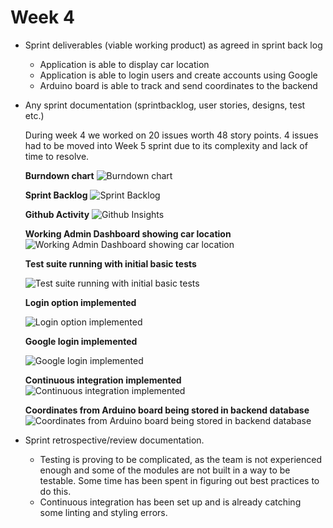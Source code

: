 # Week 4

- Sprint deliverables (viable working product) as agreed in sprint back log

  - Application is able to display car location
  - Application is able to login users and create accounts using Google
  - Arduino board is able to track and send coordinates to the backend

- Any sprint documentation (sprintbacklog, user stories, designs, test etc.)

  During week 4 we worked on 20 issues worth 48 story points. 4 issues had to be moved into Week 5 sprint due to its complexity and lack of time to resolve.

  **Burndown chart**
  ![Burndown chart](../assets/img/week4-burndown.png)

  **Sprint Backlog**
  ![Sprint Backlog](../assets/img/week4-backlog.png)

  **Github Activity**
  ![Github Insights](../assets/img/week4-to-1-github-activity.png)

  **Working Admin Dashboard showing car location**
  ![Working Admin Dashboard showing car location](../assets/img/week4-admin-dashboard.png)

  **Test suite running with initial basic tests**

  ![Test suite running with initial basic tests](../assets/img/week4-admin-tests.png)

  **Login option implemented**

  ![Login option implemented](../assets/img/week4-login-options.png)

  **Google login implemented**

  ![Google login implemented](../assets/img/week4-login-google.png)

  **Continuous integration implemented**
  ![Continuous integration implemented](../assets/img/week4-ci.png)

  **Coordinates from Arduino board being stored in backend database**
  ![Coordinates from Arduino board being stored in backend database](../assets/img/week4-arduino-firebase.png)

- Sprint retrospective/review documentation.

  - Testing is proving to be complicated, as the team is not experienced enough and some of the modules are not built in a way to be testable. Some time has been spent in figuring out best practices to do this.
  - Continuous integration has been set up and is already catching some linting and styling errors.
